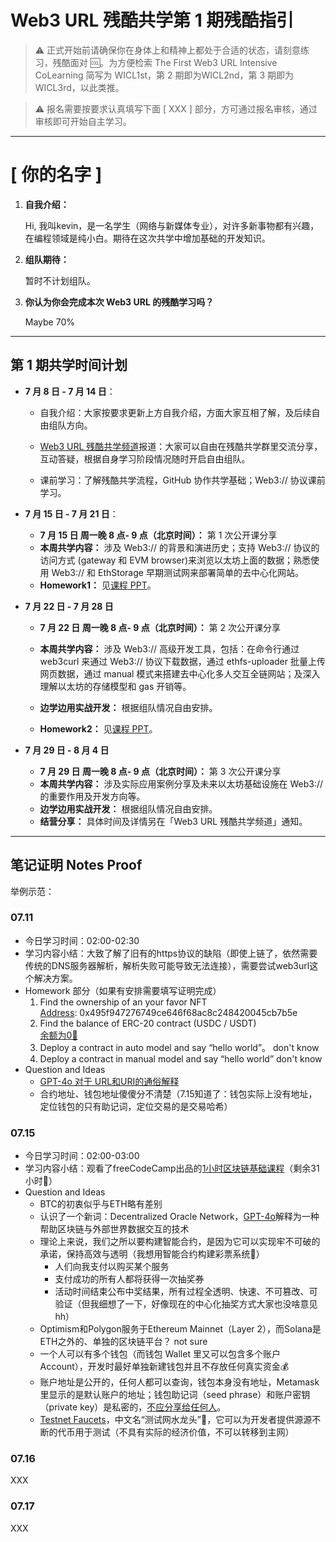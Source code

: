 # Web3 URL 残酷共学第 1 期残酷指引

> ⚠️ 正式开始前请确保你在身体上和精神上都处于合适的状态，请刻意练习，残酷面对 🆒。为方便检索 The First Web3 URL Intensive CoLearning 简写为 WICL1st，第 2 期即为WICL2nd，第 3 期即为 WICL3rd，以此类推。

> ⚠️ 报名需要按要求认真填写下面 [ XXX ] 部分，方可通过报名审核，通过审核即可开始自主学习。

---

# [ 你的名字 ]

1. **自我介绍：**

   Hi, 我叫kevin，是一名学生（网络与新媒体专业），对许多新事物都有兴趣，在编程领域是纯小白。期待在这次共学中增加基础的开发知识。 

2. **组队期待：**

   暂时不计划组队。 

3. **你认为你会完成本次 Web3 URL 的残酷学习吗？**

   Maybe 70% 

---

## 第 1 期共学时间计划

- **7 月 8 日 - 7 月 14 日**：

  - 自我介绍：大家按要求更新上方自我介绍，方面大家互相了解，及后续自由组队方向。

  -  [Web3 URL 残酷共学频道](https://t.me/LXDAO/8748)报道：大家可以自由在残酷共学群里交流分享，互动答疑，根据自身学习阶段情况随时开启自由组队。

  - 课前学习：了解残酷共学流程，GitHub 协作共学基础；Web3:// 协议课前学习。

- **7 月 15 日 - 7 月 21 日**：

  - **7 月 15 日 周一晚 8 点- 9 点（北京时间）：** 第 1 次公开课分享
  - **本周共学内容：** 涉及 Web3://  的背景和演进历史；支持 Web3://  协议的访问方式 (gateway 和 EVM browser)来浏览以太坊上面的数据；熟悉使用 Web3://  和 EthStorage 早期测试网来部署简单的去中心化网站。
  - **Homework1：** 见[课程 PPT](https://docs.google.com/presentation/d/1egJUKJrjC9wjkmOF9sLBkTSwHpd6hl8FXkWehPW7kFk/edit#slide=id.g1754f50a55c_0_11)。

- **7 月 22 日 - 7 月 28 日**
  - **7 月 22 日 周一晚 8 点- 9 点（北京时间）：** 第 2 次公开课分享

  - **本周共学内容：** 涉及 Web3://  高级开发工具，包括：在命令行通过 web3curl 来通过 Web3://  协议下载数据，通过 ethfs-uploader 批量上传网页数据，通过 manual 模式来搭建去中心化多人交互全链网站；及深入理解以太坊的存储模型和 gas 开销等。
  - **边学边用实战开发：** 根据组队情况自由安排。
  - **Homework2：** 见[课程 PPT](https://docs.google.com/presentation/d/1egJUKJrjC9wjkmOF9sLBkTSwHpd6hl8FXkWehPW7kFk/edit#slide=id.g1754f50a55c_0_11)。

- **7 月 29 日 - 8 月 4 日**
  - **7 月 29 日 周一晚 8 点- 9 点（北京时间）：** 第 3 次公开课分享
  - **本周共学内容：** 涉及实际应用案例分享及未来以太坊基础设施在 Web3://  的重要作用及开发方向等。
  - **边学边用实战开发：** 根据组队情况自由安排。
  - **结营分享：** 具体时间及详情另在「Web3 URL 残酷共学频道」通知。

---

## 笔记证明 Notes Proof
<!-- Content_START --> 


举例示范：
### 07.11
- 今日学习时间：02:00-02:30
- 学习内容小结：大致了解了旧有的https协议的缺陷（即使上链了，依然需要传统的DNS服务器解析，解析失败可能导致无法连接），需要尝试web3url这个解决方案。
- Homework 部分（如果有安排需要填写证明完成）
  1. Find the ownership of an your favor NFT  
     [Address](https://www.okx.com/zh-hans/web3/marketplace/nft/asset/eth/0x495f947276749ce646f68ac8c248420045cb7b5e/66715350905427708617977118345690940547009007228083230062133529391249007575050): 0x495f947276749ce646f68ac8c248420045cb7b5e
  3. Find the balance of ERC-20 contract (USDC / USDT)  
     [余额为0🤣](https://etherscan.io/address/0x0d96bda6c20fc9b29f3e9289f09a58465ec52946)
  5. Deploy a contract in auto model and say “hello world”。
     don't know
  7. Deploy a contract in manual model and say “hello world”
     don't know
- Question and Ideas
   - [GPT-4o 对于 URL和URI的通俗解释](https://chatgpt.com/share/57a16d97-3ac3-4798-a10d-cc58eebb12d2)
   - 合约地址、钱包地址傻傻分不清楚（7.15知道了：钱包实际上没有地址，定位钱包的只有助记词，定位交易的是交易哈希）

### 07.15
- 今日学习时间：02:00-03:00
- 学习内容小结：观看了freeCodeCamp出品的[1小时区块链基础课程](https://www.youtube.com/watch?v=gyMwXuJrbJQ)（剩余31小时🫡）
- Question and Ideas
   - BTC的初衷似乎与ETH略有差别
   - 认识了一个新词：Decentralized Oracle Network，[GPT-4o](https://chatgpt.com/share/cc16bea3-04a3-4fec-a86d-2ac9f12c6f16)解释为一种帮助区块链与外部世界数据交互的技术
   - 理论上来说，我们之所以要构建智能合约，是因为它可以实现牢不可破的承诺，保持高效与透明（我想用智能合约构建彩票系统🤣）
      - 人们向我支付以购买某个服务
      - 支付成功的所有人都将获得一次抽奖券
      - 活动时间结束公布中奖结果，所有过程全透明、快速、不可篡改、可验证（但我细想了一下，好像现在的中心化抽奖方式大家也没啥意见hh）
   - Optimism和Polygon服务于Ethereum Mainnet（Layer 2），而Solana是ETH之外的、单独的区块链平台？ not sure
   - 一个人可以有多个钱包（而钱包 Wallet 里又可以包含多个账户 Account），开发时最好单独新建钱包并且不存放任何真实资金💰
   - 账户地址是公开的，任何人都可以查询，钱包本身没有地址，Metamask里显示的是默认账户的地址；钱包助记词（seed phrase）和账户密钥（private key）是私密的，[不应分享给任何人](https://support.metamask.io/zh-cn/getting-started/user-guide-secret-recovery-phrase-password-and-private-keys/)。
   - [Testnet Faucets](https://faucets.chain.link)，中文名“测试网水龙头”🚰，它可以为开发者提供源源不断的代币用于测试（不具有实际的经济价值，不可以转移到主网）

### 07.16

XXX

### 07.17

XXX
<!-- Content_END -->
